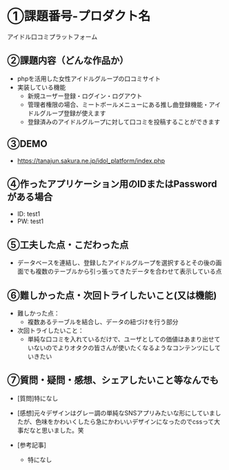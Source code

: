 # ①課題番号-プロダクト名

アイドル口コミプラットフォーム

## ②課題内容（どんな作品か）

- phpを活用した女性アイドルグループの口コミサイト
- 実装している機能
  * 新規ユーザー登録・ログイン・ログアウト
  * 管理者権限の場合、ミートボールメニューにある推し曲登録機能・アイドルグループ登録が使えます
  * 登録済みのアイドルグループに対して口コミを投稿することができます


## ③DEMO
- https://tanajun.sakura.ne.jp/idol_platform/index.php


## ④作ったアプリケーション用のIDまたはPasswordがある場合

- ID: test1
- PW: test1

## ⑤工夫した点・こだわった点

- データベースを連結し、登録したアイドルグループを選択するとその後の画面でも複数のテーブルから引っ張ってきたデータを合わせて表示している点

## ⑥難しかった点・次回トライしたいこと(又は機能)

- 難しかった点：
  * 複数あるテーブルを結合し、データの紐づけを行う部分
- 次回トライしたいこと：
  * 単純な口コミを入れているだけで、ユーザとしての価値はあまり出せていないのでよりオタクの皆さんが使いたくなるようなコンテンツにしていきたい 

## ⑦質問・疑問・感想、シェアしたいこと等なんでも

- [質問]特になし

- [感想]元々デザインはグレー調の単純なSNSアプリみたいな形にしていましたが、色味をかわいくしたら急にかわいいデザインになったのでcssって大事だなと思いました。笑

- [参考記事]
  - 特になし
